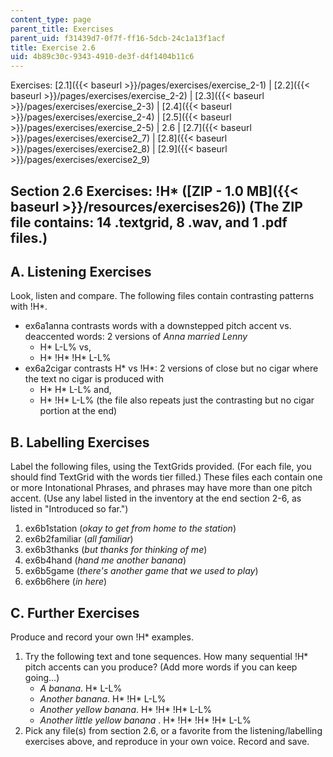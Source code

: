 ```yaml
---
content_type: page
parent_title: Exercises
parent_uid: f31439d7-0f7f-ff16-5dcb-24c1a13f1acf
title: Exercise 2.6
uid: 4b89c30c-9343-4910-de3f-d4f1404b11c6
---
```


Exercises: [2.1]({{< baseurl >}}/pages/exercises/exercise_2-1) | [2.2]({{< baseurl >}}/pages/exercises/exercise_2-2) | [2.3]({{< baseurl >}}/pages/exercises/exercise_2-3) | [2.4]({{< baseurl >}}/pages/exercises/exercise_2-4) | [2.5]({{< baseurl >}}/pages/exercises/exercise_2-5) | 2.6 | [2.7]({{< baseurl >}}/pages/exercises/exercise2_7) | [2.8]({{< baseurl >}}/pages/exercises/exercise2_8) | [2.9]({{< baseurl >}}/pages/exercises/exercise2_9)

Section 2.6 Exercises: !H\* ([ZIP - 1.0 MB]({{< baseurl >}}/resources/exercises26)) (The ZIP file contains: 14 .textgrid, 8 .wav, and 1 .pdf files.)
----------------------------------------------------------------------------------------------------------------------------------------------------

A. Listening Exercises
----------------------

Look, listen and compare. The following files contain contrasting patterns with !H\*.

*   ex6a1anna contrasts words with a downstepped pitch accent vs. deaccented words: 2 versions of _Anna married Lenny_
    *   H\* L-L% vs,
    *   H\* !H\* !H\* L-L%
*   ex6a2cigar contrasts H\* vs !H\*: 2 versions of close but no cigar where the text no cigar is produced with
    *   H\* H\* L-L% and,
    *   H\* !H\* L-L% (the file also repeats just the contrasting but no cigar portion at the end)

B. Labelling Exercises
----------------------

Label the following files, using the TextGrids provided. (For each file, you should find TextGrid with the words tier filled.) These files each contain one or more Intonational Phrases, and phrases may have more than one pitch accent. (Use any label listed in the inventory at the end section 2-6, as listed in "Introduced so far.")

1.  ex6b1station (_okay to get from home to the station_)
2.  ex6b2familiar (_all familiar_)
3.  ex6b3thanks (_but thanks for thinking of me_)
4.  ex6b4hand (_hand me another banana_)
5.  ex6b5game (_there's another game that we used to play_)
6.  ex6b6here (_in here_)

C. Further Exercises
--------------------

Produce and record your own !H\* examples.

1.  Try the following text and tone sequences. How many sequential !H\* pitch accents can you produce? (Add more words if you can keep going…)
    *   _A banana_. H\* L-L%
    *   _Another banana_. H\* !H\* L-L%
    *   _Another yellow banana_. H\* !H\* !H\* L-L%
    *   _Another little yellow banana_ . H\* !H\* !H\* !H\* L-L%
2.  Pick any file(s) from section 2.6, or a favorite from the listening/labelling exercises above, and reproduce in your own voice. Record and save.